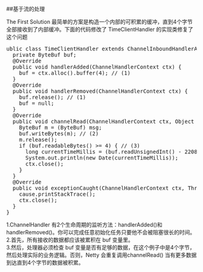 ##基于流的处理

The First Solution
最简单的方案是构造一个内部的可积累的缓冲，直到4个字节全部接收到了内部缓冲。下面的代码修改了 TimeClientHandler 的实现类修复了这个问题
<pre>
ublic class TimeClientHandler extends ChannelInboundHandlerAdapter {
  private ByteBuf buf;
  @Override
  public void handlerAdded(ChannelHandlerContext ctx) {
    buf = ctx.alloc().buffer(4); // (1)
  }
  @Override
  public void handlerRemoved(ChannelHandlerContext ctx) {
    buf.release(); // (1)
    buf = null;
  }
  @Override
  public void channelRead(ChannelHandlerContext ctx, Object msg) {
    ByteBuf m = (ByteBuf) msg;
    buf.writeBytes(m); // (2)
    m.release();
    if (buf.readableBytes() >= 4) { // (3)
      long currentTimeMillis = (buf.readUnsignedInt() - 2208988800L) * 1000L;
      System.out.println(new Date(currentTimeMillis));
      ctx.close();
    }
  } 
  @Override
  public void exceptionCaught(ChannelHandlerContext ctx, Throwable cause) {
    cause.printStackTrace();
    ctx.close();
  }
}
</pre>
1.ChannelHandler 有2个生命周期的监听方法：handlerAdded()和 handlerRemoved()。你可以完成任意初始化任务只要他不会被阻塞很长的时间。<br>
2.首先，所有接收的数据都应该被累积在 buf 变量里。<br>
3.然后，处理器必须检查 buf 变量是否有足够的数据，在这个例子中是4个字节，然后处理实际的业务逻辑。否则，Netty 会重复调用channelRead() 当有更多数据到达直到4个字节的数据被积累。<br>
